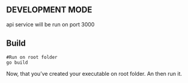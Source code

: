 ## DEVELOPMENT MODE
api service will be run on port 3000

## Build
```
#Run on root folder
go build
```
Now, that you’ve created your executable on root folder. An then run it.